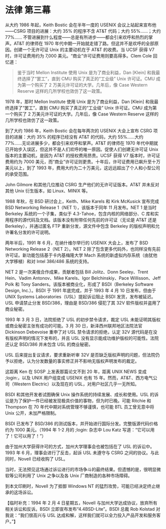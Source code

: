 # 法律 第三幕

从大约 1986 年起，Keith Bostic 会在半年一度的 USENIX 会议上站起来宣布他——CSRG 项目的进展：大约 35% 的程序不含 AT\&T 代码；大约 55%……；大约 77%…… 不管进展到什么程度——总是有所进步——都会引来欢呼和热烈的掌声。AT\&T 的律师在 1970 年代中期一开始就走错了路。但这并不是欢呼的全部原因。创建一个无许可证 Unix 的主要动机在于 AT\&T 的收费。当 UCSF 获得 V7 时，许可证费用约为 7,000 美元。“商业”许可证费用则要高得多。Clem Cole 回忆道：

>鉴于当时 Mellon Institute 使用 Unix 是为了商业利益，Dan \[Klein] 和我最终选择了“罢工”，直到 CMU 购买了真正的“工业级” Unix 许可证。CMU 成为第一个购买了 2 万美元许可证的大学。几年后，像 Case Western Reserve 这样的几所学校也效仿了这一政策。

1978 年，那时 Mellon Institute 使用 Unix 是为了商业利益，Dan \[Klein] 和我最终选择了“罢工”，直到 CMU 购买了真正的“工业级” Unix 许可证。CMU 成为第一个购买了 2 万美元许可证的大学。几年后，像 Case Western Reserve 这样的几所学校也效仿了这一政策。

到了大约 1986 年，Keith Bostic 会在每年两次的 USENIX 大会上宣布 CSRG 项目的进展：大约 35% 的程序已经没有 AT\&T 的代码，大约 55%……大约 77%……无论进展多少，都会引来欢呼和掌声。AT\&T 的律师在 1970 年代中期就已开始步入误区，但这并不是人们欢呼的唯一原因。促使人们创建无许可证 Unix 版本的主要动机，是因为 AT\&T 的授权费用昂贵。UCSF 获得 V7 版本时，许可证费用约为 7000 美元，而“商业”许可证则更贵。十年后，许可证费用已飙升至十万美元以上，到了 1993 年，费用大约为二十万美元，这远远超出了个人和小型公司的承受范围。

John Gilmore 和其他几位推动 CSRG 生产他们的无许可证版本。AT\&T 并未反对其他 Unix 衍生版本，如 Linux、MINIX 等。

1988 年秋，在 BSD 研讨会上，Keith、Mike Karels 和 Kirk McKusick 宣布完成 BSD Networking Release 1（NET 1），该版本于同年 11 月发布。NET 1 是当时 Berkeley 系统的一个子集，类似于 4.3-Tahoe，包含内核的网络部分、C 库和实用程序的源代码及文档。该版本没有附带任何先前的许可证（无论是 AT\&T 还是 Berkeley），并通过匿名 FTP 重新分发，源文件中包含 Berkeley 的版权声明和允许署名分发的许可说明。

两年半后，1991 年 6 月，在纳什维尔举行的 USENIX 大会上，发布了 BSD Networking Release 2（NET 2）。NET 2 除了包含更多代码外，也同样没有先前许可证。新功能包括基于卡内基梅隆大学 Mach 系统的新虚拟内存系统（由犹他大学移植）和对 Intel 386/486 系统的支持。

NET 2 是一次美俄合作成果，贡献者包括 Bill Jolitz、Donn Seeley、Trent Hein、Vadim Antonov、Mike Karels、Igor Belchinskiy、Pace Willisson、Jeff Polk 和 Tony Sanders。该版本被商业化，形成了 BSDI（Berkeley Software Design, Inc.）。BSDI 于 1991 年底完成，并于 1993 年 4 月 10 日发布，但由于 UNIX Systems Laboratories（USL）提起诉讼阻止 BSDI 发货，发布被延迟。USL 申请禁止分发 BSD/386，理由是 BSD/386 侵犯了其 32V 软件版权并盗用了商业秘密。

1993 年 3 月 3 日，法院拒绝了 USL 的初步禁令请求，裁定 USL 未能证明其版权或商业秘密主张有成功的可能。3 月 30 日，新泽西州联邦地区法院法官 Dickinson Debevoise 重申了对 USL 禁令请求的拒绝，认定 32V 源代码是在没有版权声明的情况下发布的，并且 USL 没有显示能成功维护版权的可能性。法院还认定 BSD/386 并未包含 USL 的商业秘密。

USL 后来提出复议请求，要求重新听审 32V 是否缺乏版权声明的问题，但法院仍予以拒绝，认为分发数量的事实修正并不影响无版权声明发布的裁定。

这距离 Ken 在 SOSP 上发表那篇论文不到 20 年，距离 UNIX NEWS 变成 ;login:，以及 UNIX 用户组变成 USENIX 也有 15 年。然而，AT\&T、西方电气公司（Western Electric）以及现在的 USL，对用户社区几乎一无所知。

BSDI 和其他开发者试图确保 Unix 操作系统的持续发展、成长和使用。USL 的诉讼是为了保护一件已经被发现极具价值的事物，但为时已晚。可能 Ritchie 和 Thompson 在 70 年代中期对系统管理不够谨慎，也可能 BTL 员工曾无意中将 Unix 公开，未加严格限制。

BSDI 已发布了 BSD/386 的测试版本，并开始进行国际分发。完整版源代码价格约为 1000 美元。（1994 年 1-2 月的 ;login: 杂志中 Lou Katz 写道：“它可以用了！它可以用了！”）

由于加州大学获得许可的方式，加州大学理事会也被包括在了 USL 的诉讼中。1993 年 6 月，理事会进行了反击，起诉 USL 未遵守与 CSRG 之间的协议。与此同时，Novell 已经收购了 USL。

当时，无法预见这场通过诉讼进行的市场争斗的最终结果。但遗憾的是，很明显微软等公司利用了 Unix 之争以及各 Unix 厂商制造的各种市场障碍。

到本文印刷时，Novell 为了抵御 Windows NT 的猛烈攻势，可能已经决定终止继承的这场诉讼。

【临时补充：1994 年 2 月 4 日星期五，Novell 与加州大学达成协议，放弃所有相关诉讼和反诉。BSDI 立即宣布发布“4.4BSD-Lite”。BSDI 总裁 Rob Kolstad 对我说：“我们很高兴与 USL 达成和解，这样我们就可以全力投入产品开发和服务客户。”】
